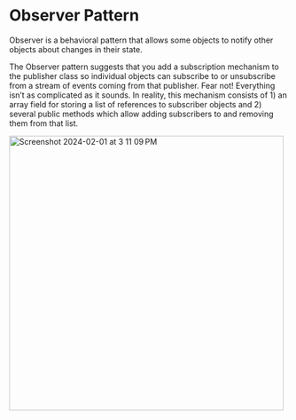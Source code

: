# Observer Pattern

Observer is a behavioral pattern that allows some objects to notify other objects about changes in their state. 

The Observer pattern suggests that you add a subscription mechanism to the publisher class so individual objects can subscribe to or unsubscribe from a stream of events coming from that publisher. Fear not! Everything isn’t as complicated as it sounds. In reality, this mechanism consists of 1) an array field for storing a list of references to subscriber objects and 2) several public methods which allow adding subscribers to and removing them from that list.

<img width="495" alt="Screenshot 2024-02-01 at 3 11 09 PM" src="https://github.com/ahenrie/Go/assets/103060170/d74e9788-afbe-4674-b945-ac1d8e0db72a">

